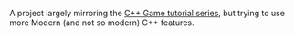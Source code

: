 A project largely mirroring the [C++ Game tutorial series](https://github.com/PardDev/CPP-3D-Game-Tutorial-Series),
but trying to use more Modern (and not so modern) C++ features.
